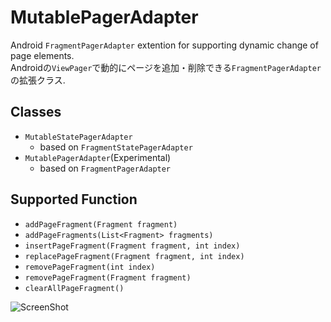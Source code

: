 # MutablePagerAdapter
Android `FragmentPagerAdapter` extention for supporting dynamic change of page elements.<br>
Androidの`ViewPager`で動的にページを追加・削除できる`FragmentPagerAdapter`の拡張クラス.

## Classes

- `MutableStatePagerAdapter`
    - based on `FragmentStatePagerAdapter`
- `MutablePagerAdapter`(Experimental)
    - based on `FragmentPagerAdapter`

## Supported Function

- `addPageFragment(Fragment fragment)`
- `addPageFragments(List<Fragment> fragments)`
- `insertPageFragment(Fragment fragment, int index)`
- `replacePageFragment(Fragment fragment, int index)`
- `removePageFragment(int index)`
- `removePageFragment(Fragment fragment)`
- `clearAllPageFragment()`

![ScreenShot](https://raw.github.com/wiki/kakajika/mutablepageradapter/screenshot.png)

